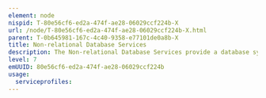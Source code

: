 ```yaml
---
element: node
nispid: T-80e56cf6-ed2a-474f-ae28-06029ccf224b-X
url: /node/T-80e56cf6-ed2a-474f-ae28-06029ccf224b-X.html
parent: T-0b645981-167c-4c40-9358-e77101de0a8b-X
title: Non-relational Database Services
description: The Non-relational Database Services provide a database system where the intention is to handle large sets of data and handle requests/inserts from many users at the same time. They store data schema-free and use eventual consistency (and not ACID).
level: 7
emUUID: 80e56cf6-ed2a-474f-ae28-06029ccf224b
usage:
  serviceprofiles:
---
```

